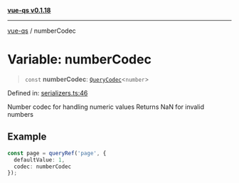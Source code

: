 [**vue-qs v0.1.18**](../README.md)

***

[vue-qs](../README.md) / numberCodec

# Variable: numberCodec

> `const` **numberCodec**: [`QueryCodec`](../type-aliases/QueryCodec.md)\<`number`\>

Defined in: [serializers.ts:46](https://github.com/iamsomraj/vue-qs/blob/bdb41c8152865a4fb600c24be642289b5d115cbf/src/serializers.ts#L46)

Number codec for handling numeric values
Returns NaN for invalid numbers

## Example

```ts
const page = queryRef('page', {
  defaultValue: 1,
  codec: numberCodec
});
```
